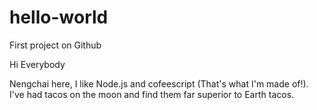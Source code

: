 # hello-world
First project on Github

Hi Everybody

Nengchai here, I like Node.js and cofeescript (That's what I'm made of!).
I've had tacos on the moon and find them far superior to Earth tacos.
